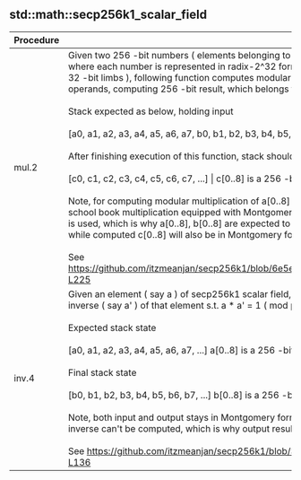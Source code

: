 
## std::math::secp256k1_scalar_field
| Procedure | Description |
| ----------- | ------------- |
| mul.2 |  Given two 256 -bit numbers ( elements belonging to secp256k1 scalar field ) on stack, <br /> where each number is represented in radix-2^32 form ( i.e. each number having eight<br /> 32 -bit limbs ), following function computes modular multiplication of those two <br /> operands, computing 256 -bit result, which belongs to secp256k1 scalar field.<br /><br /> Stack expected as below, holding input<br /><br /> [a0, a1, a2, a3, a4, a5, a6, a7, b0, b1, b2, b3, b4, b5, b6, b7, ...] \| a[0..8], b[0..8] are 256 -bit numbers<br /><br /> After finishing execution of this function, stack should look like<br /><br /> [c0, c1, c2, c3, c4, c5, c6, c7, ...] \| c[0..8] is a 256 -bit number<br /><br /> Note, for computing modular multiplication of a[0..8] & b[0..8],<br /> school book multiplication equipped with Montgomery reduction technique<br /> is used, which is why a[0..8], b[0..8] are expected to be in Montgomery form,<br /> while computed c[0..8] will also be in Montgomery form.<br /><br /> See https://github.com/itzmeanjan/secp256k1/blob/6e5e654823a073add7d62b21ed88e9de9bb06869/field/scalar_field_utils.py#L101-L225 |
| inv.4 |  Given an element ( say a ) of secp256k1 scalar field, this routine computes multiplicative<br /> inverse ( say a' ) of that element s.t. a * a' = 1 ( mod p ) \| p = secp256k1 scalar field prime<br /><br /> Expected stack state<br /><br /> [a0, a1, a2, a3, a4, a5, a6, a7, ...] a[0..8] is a 256 -bit number<br /><br /> Final stack state<br /><br /> [b0, b1, b2, b3, b4, b5, b6, b7, ...] b[0..8] is a 256 -bit number s.t. b = a^-1 ( mod p )<br /><br /> Note, both input and output stays in Montgomery form. If 0 is input operand, then multiplicative<br /> inverse can't be computed, which is why output result is also 0.<br /><br /> See https://github.com/itzmeanjan/secp256k1/blob/37b339db3e03d24c2977399eb8896ef515ebb09b/field/scalar_field.py#L118-L136 |
